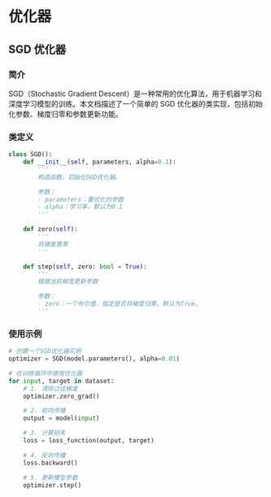 # 优化器

## SGD 优化器

### 简介

SGD（Stochastic Gradient Descent）是一种常用的优化算法，用于机器学习和深度学习模型的训练。本文档描述了一个简单的 SGD 优化器的类实现，包括初始化参数、梯度归零和参数更新功能。

### 类定义

```python
class SGD():
    def __init__(self, parameters, alpha=0.1):
        '''
        构造函数，初始化SGD优化器。

        参数：
        - parameters：要优化的参数
        - alpha：学习率，默认为0.1
        '''

    def zero(self):
        '''
        将梯度置零
        '''

    def step(self, zero: bool = True):
        '''
        根据当前梯度更新参数

        参数：
        - zero：一个布尔值，指定是否将梯度归零。默认为True。
        '''
```

### 使用示例

```python
# 创建一个SGD优化器实例
optimizer = SGD(model.parameters(), alpha=0.01)

# 在训练循环中使用优化器
for input, target in dataset:
    # 1. 清除过往梯度
    optimizer.zero_grad()

    # 2. 前向传播
    output = model(input)

    # 3. 计算损失
    loss = loss_function(output, target)

    # 4. 反向传播
    loss.backward()

    # 5. 更新模型参数
    optimizer.step()
```
